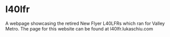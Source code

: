 # l40lfr
A webpage showcasing the retired New Flyer L40LFRs which ran for Valley Metro.
The page for this website can be found at l40lfr.lukaschiu.com
